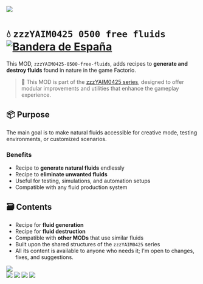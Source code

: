 ![](https://raw.githubusercontent.com/yaim0425/zzzYAIM0425-0500-free-fluids/main/thumbnail.png)

# 💧 `zzzYAIM0425 0500 free fluids` [![Bandera de España](https://flagcdn.com/20x15/es.png)](https://github.com/yaim0425/zzzYAIM0425-0500-free-fluids/blob/main/Doc/README.md)

This MOD, `zzzYAIM0425-0500-free-fluids`, adds recipes to **generate and destroy fluids** found in nature in the game Factorio.

> 🧩 This MOD is part of the [zzzYAIM0425 series](https://github.com/yaim0425), designed to offer modular improvements and utilities that enhance the gameplay experience.

## 📦 Purpose

The main goal is to make natural fluids accessible for creative mode, testing environments, or customized scenarios.

### Benefits

- Recipe to **generate natural fluids** endlessly  
- Recipe to **eliminate unwanted fluids**  
- Useful for testing, simulations, and automation setups  
- Compatible with any fluid production system  

## 🗃️ Contents

- Recipe for **fluid generation**  
- Recipe for **fluid destruction**  
- Compatible with **other MODs** that use similar fluids  
- Built upon the shared structures of the `zzzYAIM0425` series  
- All its content is available to anyone who needs it; I'm open to changes, fixes, and suggestions.

![](https://raw.githubusercontent.com/yaim0425/zzzYAIM0425-0500-free-fluids/main/Doc/base/Screenshot%20(1).png)  
![](https://raw.githubusercontent.com/yaim0425/zzzYAIM0425-0500-free-fluids/main/Doc/base/Screenshot%20(2).png)
![](https://raw.githubusercontent.com/yaim0425/zzzYAIM0425-0500-free-fluids/main/Doc/base/Screenshot%20(3).png)
![](https://raw.githubusercontent.com/yaim0425/zzzYAIM0425-0500-free-fluids/main/Doc/base/Screenshot%20(4).png)
![](https://raw.githubusercontent.com/yaim0425/zzzYAIM0425-0500-free-fluids/main/Doc/base/Screenshot%20(5).png)
